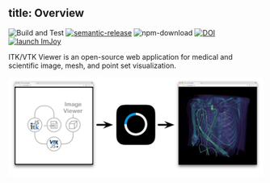 title: Overview
---

![Build and Test](https://github.com/Kitware/itk-vtk-viewer/workflows/Build%20and%20Test/badge.svg) [![semantic-release](https://img.shields.io/badge/%20%20%F0%9F%93%A6%F0%9F%9A%80-semantic--release-e10079.svg)](https://github.com/semantic-release/semantic-release) ![npm-download](https://img.shields.io/npm/dm/itk-vtk-viewer.svg) [![DOI](https://zenodo.org/badge/92198432.svg)](https://zenodo.org/badge/latestdoi/92198432) [![launch ImJoy](https://imjoy.io/static/badge/launch-imjoy-badge.svg)](http://imjoy.io/#/app?plugin=https://kitware.github.io/itk-vtk-viewer/app/)

ITK/VTK Viewer is an open-source web application for medical and scientific image, mesh, and point set visualization.

![How it works](./howToUse.jpg)

